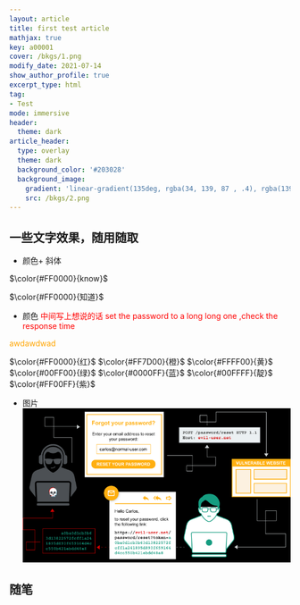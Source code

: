 ```yaml
---
layout: article
title: first test article
mathjax: true
key: a00001
cover: /bkgs/1.png
modify_date: 2021-07-14
show_author_profile: true
excerpt_type: html
tag: 
- Test
mode: immersive
header:
  theme: dark
article_header:
  type: overlay
  theme: dark
  background_color: '#203028'
  background_image:
    gradient: 'linear-gradient(135deg, rgba(34, 139, 87 , .4), rgba(139, 34, 139, .4))'
    src: /bkgs/2.png
---
```

<!--more-->
## 一些文字效果，随用随取

-  颜色+ 斜体 

  $\color{#FF0000}{know}$

  $\color{#FF0000}{知道}$ 

-  颜色
  <font color="red">中间写上想说的话</font>
  <font color="red">set the password to a long long one ,check the response time</font>

  <font color="orange">awdawdwad </font>

  $\color{#FF0000}{红}$ 
  $\color{#FF7D00}{橙}$ 
  $\color{#FFFF00}{黄}$ 
  $\color{#00FF00}{绿}$ 
  $\color{#0000FF}{蓝}$ 
  $\color{#00FFFF}{靛}$ 
  $\color{#FF00FF}{紫}$ 

-  图片
   ![image-20210515211748781](/pics/image-20210515211748781.png)



## 随笔

